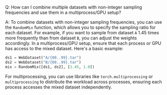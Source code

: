 Q: How can I combine multiple datasets with non-integer sampling frequencies and use them in a multiprocess/GPU setup?

A: To combine datasets with non-integer sampling frequencies, you can use the `RandomMix` function, which allows you to specify the sampling ratio for each dataset. For example, if you want to sample from dataset `A` 1.45 times more frequently than from dataset `B`, you can adjust the weights accordingly. In a multiprocess/GPU setup, ensure that each process or GPU has access to the mixed dataset. Here's a basic example:

```python
ds1 = WebDataset("A/{00..99}.tar")
ds2 = WebDataset("B/{00..99}.tar")
mix = RandomMix([ds1, ds2], [1.45, 1.0])
```

For multiprocessing, you can use libraries like `torch.multiprocessing` or `multiprocessing` to distribute the workload across processes, ensuring each process accesses the mixed dataset independently.

